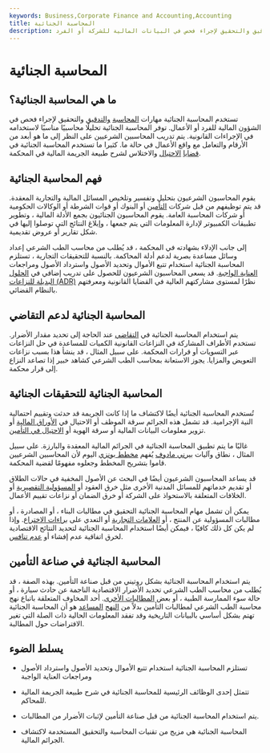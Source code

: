 ```yaml
---
keywords: Business,Corporate Finance and Accounting,Accounting
title: المحاسبة الجنائية
description: تستخدم المحاسبة الجنائية مهارات المحاسبة والتدقيق والتحقيق لإجراء فحص في البيانات المالية للشركة أو الفرد.
---
```


# المحاسبة الجنائية
## ما هي المحاسبة الجنائية؟

تستخدم المحاسبة الجنائية مهارات [المحاسبة](/accounting) [والتدقيق](/accounting) والتحقيق لإجراء فحص في الشؤون المالية للفرد أو الأعمال. توفر المحاسبة الجنائية تحليلًا محاسبيًا مناسبًا لاستخدامه في الإجراءات القانونية. يتم تدريب المحاسبين الشرعيين على النظر إلى ما هو أبعد من الأرقام والتعامل مع واقع الأعمال في حالة ما. كثيرا ما تستخدم المحاسبة الجنائية في [قضايا](/embezzlement) [الاحتيال](/fraud) والاختلاس لشرح طبيعة الجريمة المالية في المحكمة.

## فهم المحاسبة الجنائية

يقوم المحاسبون الشرعيون بتحليل وتفسير وتلخيص المسائل المالية والتجارية المعقدة. قد يتم توظيفهم من قبل شركات [التأمين](/insurance) أو البنوك أو قوات الشرطة أو الوكالات الحكومية أو شركات المحاسبة العامة. يقوم المحاسبون الجنائيون بجمع الأدلة المالية ، وتطوير تطبيقات الكمبيوتر لإدارة المعلومات التي يتم جمعها ، وإبلاغ النتائج التي توصلوا إليها في شكل تقارير أو عروض تقديمية.

إلى جانب الإدلاء بشهادته في المحكمة ، قد يُطلب من محاسب الطب الشرعي إعداد وسائل مساعدة بصرية لدعم أدلة المحاكمة. بالنسبة للتحقيقات التجارية ، تستلزم المحاسبة الجنائية استخدام تتبع الأموال وتحديد الأصول واسترداد الأصول ومراجعات [العناية الواجبة](/duediligence). قد يسعى المحاسبون الشرعيون للحصول على تدريب إضافي في [الحلول البديلة للنزاعات (ADR)](/alternative-dispute-resolution) نظرًا لمستوى مشاركتهم العالية في القضايا القانونية ومعرفتهم بالنظام القضائي.

## المحاسبة الجنائية لدعم التقاضي

يتم استخدام المحاسبة الجنائية في [التقاضي](/litigation-risk) عند الحاجة إلى تحديد مقدار الأضرار. تستخدم الأطراف المشاركة في النزاعات القانونية الكميات للمساعدة في حل النزاعات عبر التسويات أو قرارات المحكمة. على سبيل المثال ، قد ينشأ هذا بسبب نزاعات التعويض والمزايا. يجوز الاستعانة بمحاسب الطب الشرعي كشاهد خبير إذا تصاعد النزاع إلى قرار محكمة.

## المحاسبة الجنائية للتحقيقات الجنائية

تُستخدم المحاسبة الجنائية أيضًا لاكتشاف ما إذا كانت الجريمة قد حدثت وتقييم احتمالية النية الإجرامية. قد تشمل هذه الجرائم سرقة الموظف أو الاحتيال في [الأوراق المالية](/securities-fraud) أو تزوير معلومات البيانات المالية أو سرقة الهوية أو [الاحتيال في التأمين](/insurance-fraud).

غالبًا ما يتم تطبيق المحاسبة الجنائية في الجرائم المالية المعقدة والبارزة. على سبيل المثال ، نطاق وآليات [بيرني مادوف](/bernard-madoff) يُفهم [مخطط بونزي](/ponzischeme) اليوم لأن المحاسبين الشرعيين قاموا بتشريح المخطط وجعلوه مفهومًا لقضية المحكمة.

قد يساعد المحاسبون الشرعيون أيضًا في البحث عن الأصول المخفية في حالات الطلاق أو تقديم خدماتهم للمسائل المدنية الأخرى مثل خرق العقود أو [المسؤولية التقصيرية](/tort-law) أو الخلافات المتعلقة بالاستحواذ على الشركة أو خرق الضمان أو نزاعات تقييم الأعمال.

يمكن أن تشمل مهام المحاسبة الجنائية التحقيق في مطالبات البناء ، أو المصادرة ، أو مطالبات المسؤولية عن المنتج ، أو [العلامات التجارية](/trademark) أو التعدي على [براءات الاختراع](/patent). وإذا لم يكن كل ذلك كافيًا ، فيمكن أيضًا استخدام المحاسبة الجنائية لتحديد النتائج الاقتصادية لخرق اتفاقية عدم إفشاء أو [عدم تنافس](/noncompete-agreement).

## المحاسبة الجنائية في صناعة التأمين

يتم استخدام المحاسبة الجنائية بشكل روتيني من قبل صناعة التأمين. بهذه الصفة ، قد يُطلب من محاسب الطب الشرعي تحديد الأضرار الاقتصادية الناجمة عن حادث سيارة ، أو حالة سوء الممارسة الطبية ، أو بعض [المطالبات الأخرى](/insurance_claim). أحد المخاوف المتعلقة باتباع نهج محاسبة الطب الشرعي لمطالبات التأمين بدلاً من [النهج](/claims-adjuster) [المساعد](/claims-adjuster) هو أن المحاسبة الجنائية تهتم بشكل أساسي بالبيانات التاريخية وقد تفقد المعلومات الحالية ذات الصلة التي تغير الافتراضات حول المطالبة.

## يسلط الضوء

- تستلزم المحاسبة الجنائية استخدام تتبع الأموال وتحديد الأصول واسترداد الأصول ومراجعات العناية الواجبة

- تتمثل إحدى الوظائف الرئيسية للمحاسبة الجنائية في شرح طبيعة الجريمة المالية للمحاكم.

- يتم استخدام المحاسبة الجنائية من قبل صناعة التأمين لإثبات الأضرار من المطالبات.

- المحاسبة الجنائية هي مزيج من تقنيات المحاسبة والتحقيق المستخدمة لاكتشاف الجرائم المالية.

